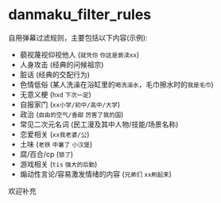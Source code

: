 # danmaku_filter_rules
自用弹幕过滤规则，主要包括以下内容(示例):

- 藐视蔑视仰视他人 (`就凭你` `你这是亵渎xx`)
- 人身攻击 (经典的问候祖宗)
- 脏话 (经典的交配行为)
- 色情低俗 (某人洗澡在浴缸里的`喝洗澡水`，毛巾擦水时的`我是毛巾`)
- 无意义梗 (`hxd` `下次一定`)
- 自报家门 (`xx小学/初中/高中/大学`)
- 政治 (`自由的空气/香甜` `厉害了我的国`)
- 常见二次元名词 (民工漫及其中人物/技能/场景名称)
- 恋爱相关 (`xx我老婆/公`)
- 土味 (`老铁` `中暑了` `小汉堡`)
- 腐/百合/cp (`锁了`)
- 游戏相关 (`tis` `强大的后勤`)
- 煽动性言论/容易激发情绪的内容 (`兄弟们` `xx刷起来`)

欢迎补充
